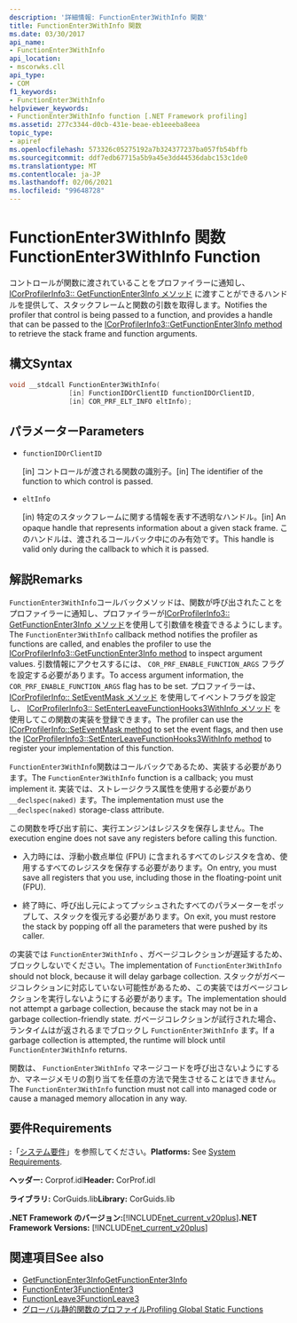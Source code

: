 ```yaml
---
description: '詳細情報: FunctionEnter3WithInfo 関数'
title: FunctionEnter3WithInfo 関数
ms.date: 03/30/2017
api_name:
- FunctionEnter3WithInfo
api_location:
- mscorwks.cll
api_type:
- COM
f1_keywords:
- FunctionEnter3WithInfo
helpviewer_keywords:
- FunctionEnter3WithInfo function [.NET Framework profiling]
ms.assetid: 277c3344-d0cb-431e-beae-eb1eeeba8eea
topic_type:
- apiref
ms.openlocfilehash: 573326c05275192a7b324377237ba057fb54bffb
ms.sourcegitcommit: ddf7edb67715a5b9a45e3dd44536dabc153c1de0
ms.translationtype: MT
ms.contentlocale: ja-JP
ms.lasthandoff: 02/06/2021
ms.locfileid: "99648728"
---
```

# <a name="functionenter3withinfo-function"></a><span data-ttu-id="9b85a-103">FunctionEnter3WithInfo 関数</span><span class="sxs-lookup"><span data-stu-id="9b85a-103">FunctionEnter3WithInfo Function</span></span>

<span data-ttu-id="9b85a-104">コントロールが関数に渡されていることをプロファイラーに通知し、 [ICorProfilerInfo3:: GetFunctionEnter3Info メソッド](icorprofilerinfo3-getfunctionenter3info-method.md) に渡すことができるハンドルを提供して、スタックフレームと関数の引数を取得します。</span><span class="sxs-lookup"><span data-stu-id="9b85a-104">Notifies the profiler that control is being passed to a function, and provides a handle that can be passed to the [ICorProfilerInfo3::GetFunctionEnter3Info method](icorprofilerinfo3-getfunctionenter3info-method.md) to retrieve the stack frame and function arguments.</span></span>  
  
## <a name="syntax"></a><span data-ttu-id="9b85a-105">構文</span><span class="sxs-lookup"><span data-stu-id="9b85a-105">Syntax</span></span>  
  
```cpp  
void __stdcall FunctionEnter3WithInfo(  
               [in] FunctionIDOrClientID functionIDOrClientID,  
               [in] COR_PRF_ELT_INFO eltInfo);  
```  
  
## <a name="parameters"></a><span data-ttu-id="9b85a-106">パラメーター</span><span class="sxs-lookup"><span data-stu-id="9b85a-106">Parameters</span></span>

- `functionIDOrClientID`

  <span data-ttu-id="9b85a-107">\[in] コントロールが渡される関数の識別子。</span><span class="sxs-lookup"><span data-stu-id="9b85a-107">\[in] The identifier of the function to which control is passed.</span></span>

- `eltInfo`

  <span data-ttu-id="9b85a-108">\[in) 特定のスタックフレームに関する情報を表す不透明なハンドル。</span><span class="sxs-lookup"><span data-stu-id="9b85a-108">\[in] An opaque handle that represents information about a given stack frame.</span></span> <span data-ttu-id="9b85a-109">このハンドルは、渡されるコールバック中にのみ有効です。</span><span class="sxs-lookup"><span data-stu-id="9b85a-109">This handle is valid only during the callback to which it is passed.</span></span>

## <a name="remarks"></a><span data-ttu-id="9b85a-110">解説</span><span class="sxs-lookup"><span data-stu-id="9b85a-110">Remarks</span></span>  

 <span data-ttu-id="9b85a-111">`FunctionEnter3WithInfo`コールバックメソッドは、関数が呼び出されたことをプロファイラーに通知し、プロファイラーが[ICorProfilerInfo3:: GetFunctionEnter3Info メソッド](icorprofilerinfo3-getfunctionenter3info-method.md)を使用して引数値を検査できるようにします。</span><span class="sxs-lookup"><span data-stu-id="9b85a-111">The `FunctionEnter3WithInfo` callback method notifies the profiler as functions are called, and enables the profiler to use the [ICorProfilerInfo3::GetFunctionEnter3Info method](icorprofilerinfo3-getfunctionenter3info-method.md) to inspect argument values.</span></span> <span data-ttu-id="9b85a-112">引数情報にアクセスするには、 `COR_PRF_ENABLE_FUNCTION_ARGS` フラグを設定する必要があります。</span><span class="sxs-lookup"><span data-stu-id="9b85a-112">To access argument information, the `COR_PRF_ENABLE_FUNCTION_ARGS` flag has to be set.</span></span> <span data-ttu-id="9b85a-113">プロファイラーは、 [ICorProfilerInfo:: SetEventMask メソッド](icorprofilerinfo-seteventmask-method.md) を使用してイベントフラグを設定し、 [ICorProfilerInfo3:: SetEnterLeaveFunctionHooks3WithInfo メソッド](icorprofilerinfo3-setenterleavefunctionhooks3withinfo-method.md) を使用してこの関数の実装を登録できます。</span><span class="sxs-lookup"><span data-stu-id="9b85a-113">The profiler can use the [ICorProfilerInfo::SetEventMask method](icorprofilerinfo-seteventmask-method.md) to set the event flags, and then use the [ICorProfilerInfo3::SetEnterLeaveFunctionHooks3WithInfo method](icorprofilerinfo3-setenterleavefunctionhooks3withinfo-method.md) to register your implementation of this function.</span></span>  
  
 <span data-ttu-id="9b85a-114">`FunctionEnter3WithInfo`関数はコールバックであるため、実装する必要があります。</span><span class="sxs-lookup"><span data-stu-id="9b85a-114">The `FunctionEnter3WithInfo` function is a callback; you must implement it.</span></span> <span data-ttu-id="9b85a-115">実装では、ストレージクラス属性を使用する必要があり `__declspec(naked)` ます。</span><span class="sxs-lookup"><span data-stu-id="9b85a-115">The implementation must use the `__declspec(naked)` storage-class attribute.</span></span>  
  
 <span data-ttu-id="9b85a-116">この関数を呼び出す前に、実行エンジンはレジスタを保存しません。</span><span class="sxs-lookup"><span data-stu-id="9b85a-116">The execution engine does not save any registers before calling this function.</span></span>  
  
- <span data-ttu-id="9b85a-117">入力時には、浮動小数点単位 (FPU) に含まれるすべてのレジスタを含め、使用するすべてのレジスタを保存する必要があります。</span><span class="sxs-lookup"><span data-stu-id="9b85a-117">On entry, you must save all registers that you use, including those in the floating-point unit (FPU).</span></span>  
  
- <span data-ttu-id="9b85a-118">終了時に、呼び出し元によってプッシュされたすべてのパラメーターをポップして、スタックを復元する必要があります。</span><span class="sxs-lookup"><span data-stu-id="9b85a-118">On exit, you must restore the stack by popping off all the parameters that were pushed by its caller.</span></span>  
  
 <span data-ttu-id="9b85a-119">の実装では `FunctionEnter3WithInfo` 、ガベージコレクションが遅延するため、ブロックしないでください。</span><span class="sxs-lookup"><span data-stu-id="9b85a-119">The implementation of `FunctionEnter3WithInfo` should not block, because it will delay garbage collection.</span></span> <span data-ttu-id="9b85a-120">スタックがガベージコレクションに対応していない可能性があるため、この実装ではガベージコレクションを実行しないようにする必要があります。</span><span class="sxs-lookup"><span data-stu-id="9b85a-120">The implementation should not attempt a garbage collection, because the stack may not be in a garbage collection-friendly state.</span></span> <span data-ttu-id="9b85a-121">ガベージコレクションが試行された場合、ランタイムはが返されるまでブロックし `FunctionEnter3WithInfo` ます。</span><span class="sxs-lookup"><span data-stu-id="9b85a-121">If a garbage collection is attempted, the runtime will block until `FunctionEnter3WithInfo` returns.</span></span>  
  
 <span data-ttu-id="9b85a-122">関数は、 `FunctionEnter3WithInfo` マネージコードを呼び出さないようにするか、マネージメモリの割り当てを任意の方法で発生させることはできません。</span><span class="sxs-lookup"><span data-stu-id="9b85a-122">The `FunctionEnter3WithInfo` function must not call into managed code or cause a managed memory allocation in any way.</span></span>  
  
## <a name="requirements"></a><span data-ttu-id="9b85a-123">要件</span><span class="sxs-lookup"><span data-stu-id="9b85a-123">Requirements</span></span>  

 <span data-ttu-id="9b85a-124">**:**「[システム要件](../../get-started/system-requirements.md)」を参照してください。</span><span class="sxs-lookup"><span data-stu-id="9b85a-124">**Platforms:** See [System Requirements](../../get-started/system-requirements.md).</span></span>  
  
 <span data-ttu-id="9b85a-125">**ヘッダー:** Corprof.idl</span><span class="sxs-lookup"><span data-stu-id="9b85a-125">**Header:** CorProf.idl</span></span>  
  
 <span data-ttu-id="9b85a-126">**ライブラリ:** CorGuids.lib</span><span class="sxs-lookup"><span data-stu-id="9b85a-126">**Library:** CorGuids.lib</span></span>  
  
 <span data-ttu-id="9b85a-127">**.NET Framework のバージョン:**[!INCLUDE[net_current_v20plus](../../../../includes/net-current-v20plus-md.md)]</span><span class="sxs-lookup"><span data-stu-id="9b85a-127">**.NET Framework Versions:** [!INCLUDE[net_current_v20plus](../../../../includes/net-current-v20plus-md.md)]</span></span>  
  
## <a name="see-also"></a><span data-ttu-id="9b85a-128">関連項目</span><span class="sxs-lookup"><span data-stu-id="9b85a-128">See also</span></span>

- [<span data-ttu-id="9b85a-129">GetFunctionEnter3Info</span><span class="sxs-lookup"><span data-stu-id="9b85a-129">GetFunctionEnter3Info</span></span>](icorprofilerinfo3-getfunctionenter3info-method.md)
- [<span data-ttu-id="9b85a-130">FunctionEnter3</span><span class="sxs-lookup"><span data-stu-id="9b85a-130">FunctionEnter3</span></span>](functionenter3-function.md)
- [<span data-ttu-id="9b85a-131">FunctionLeave3</span><span class="sxs-lookup"><span data-stu-id="9b85a-131">FunctionLeave3</span></span>](functionleave3-function.md)
- [<span data-ttu-id="9b85a-132">グローバル静的関数のプロファイル</span><span class="sxs-lookup"><span data-stu-id="9b85a-132">Profiling Global Static Functions</span></span>](profiling-global-static-functions.md)
